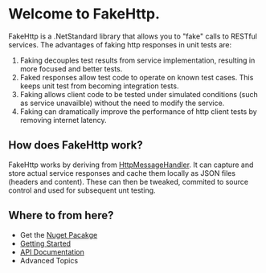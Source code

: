 # Welcome to **FakeHttp**.
FakeHttp is a .NetStandard library that allows you to "fake" calls to RESTful services.
The advantages of faking http responses in unit tests are:

1. Faking decouples test results from service implementation, resulting in more focused and better tests.
2. Faked responses allow test code to operate on known test cases. This keeps unit test from becoming integration tests.
3. Faking allows client code to be tested under simulated conditions (such as service unavailble) without the need to modify the service.
4. Faking can dramatically improve the performance of http client tests by removing internet latency.

## How does FakeHttp work?
FakeHttp works by deriving from [HttpMessageHandler](xref:System.Net.Http.HttpMessageHandler). It can capture and store actual service 
responses and cache them locally as JSON files (headers and content). These can then be tweaked, commited to source control 
and used for subsequent unt testing.

## Where to from here?
- Get the [Nuget Pacakge](https://www.nuget.org/packages/Dkackman.FakeHttp/)
- [Getting Started](articles/GettingStarted.md)
- [API Documentation](api/index.md)
- Advanced Topics
